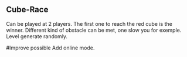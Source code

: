 ## Cube-Race
Can be played at 2 players.
The first one to reach the red cube is the winner.
Different kind of obstacle can be met, one slow you for exemple.
Level generate randomly.

#Improve possible
Add online mode.
